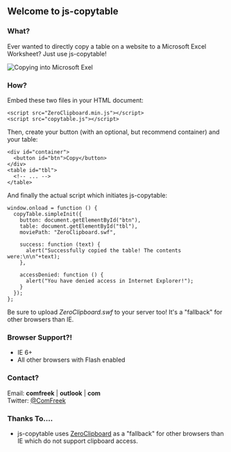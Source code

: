 ## Welcome to js-copytable

### What?
Ever wanted to directly copy a table on a website to a Microsoft Excel Worksheet?
Just use js-copytable!

![Copying into Microsoft Exel](http://i.imgur.com/eWCTi.png)

### How?
Embed these two files in your HTML document:

    <script src="ZeroClipboard.min.js"></script>
    <script src="copytable.js"></script>

Then, create your button (with an optional, but recommend container) and your table:

    <div id="container">
      <button id="btn">Copy</button>
    </div>
    <table id="tbl">
      <!-- ... -->
    </table>

And finally the actual script which initiates js-copytable:

    window.onload = function () {
      copyTable.simpleInit({
        button: document.getElementById("btn"),
        table: document.getElementById("tbl"),
        moviePath: "ZeroClipboard.swf",
        
        success: function (text) {
          alert("Successfully copied the table! The contents were:\n\n"+text);
        },
    
        accessDenied: function () {
          alert("You have denied access in Internet Explorer!");
        }
      });
    };

Be sure to upload _ZeroClipboard.swf_ to your server too! It's a "fallback" for other browsers than IE.

### Browser Support?!
* IE 6+
* All other browsers with Flash enabled


### Contact?
Email: **comfreek** | **outlook** | **com** <br />
Twitter: [@ComFreek](http://twitter.com/comfreek)

### Thanks To....
* js-copytable uses [ZeroClipboard](https://github.com/jonrohan/ZeroClipboard) as a "fallback" for other browsers than IE which do not support clipboard access.